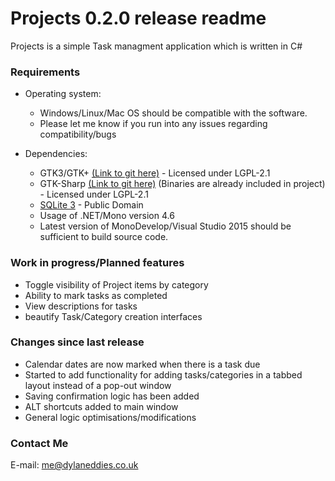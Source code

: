 # Projects 0.2.0 release readme #

Projects is a simple Task managment application which is written in C#

### Requirements ###

* Operating system:
     * Windows/Linux/Mac OS should be compatible with the software. 
     * Please let me know if you run into any issues regarding compatibility/bugs

* Dependencies:
    * GTK3/GTK+ [(Link to git here)](https://github.com/GNOME/gtk) - Licensed under LGPL-2.1
	* GTK-Sharp [(Link to git here)](https://github.com/mono/gtk-sharp) (Binaries are already included in project) - Licensed under LGPL-2.1
    * [SQLite 3](https://system.data.sqlite.org/index.html/doc/trunk/www/index.wiki) - Public Domain
    * Usage of .NET/Mono version 4.6
    * Latest version of MonoDevelop/Visual Studio 2015 should be sufficient to build source code. 

### Work in progress/Planned features ###
* Toggle visibility of Project items by category
* Ability to mark tasks as completed
* View descriptions for tasks
* beautify Task/Category creation interfaces

### Changes since last release ###
* Calendar dates are now marked when there is a task due
* Started to add functionality for adding tasks/categories in a tabbed layout instead of a pop-out window
* Saving confirmation logic has been added
* ALT shortcuts added to main window
* General logic optimisations/modifications

### Contact Me ###
E-mail: [me@dylaneddies.co.uk](mailto:me@dylaneddies.co.uk)
